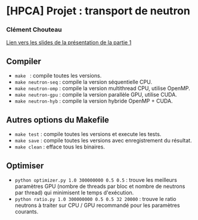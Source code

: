 # [HPCA] Projet : transport de neutron
### Clément Chouteau

[Lien vers les slides de la présentation de la partie 1](https://www.overleaf.com/read/ctsmpdsfxnjx)

## Compiler

- `make ` : compile toutes les versions.
- `make neutron-seq` : compile la version séquentielle CPU.
- `make neutron-omp` : compile la version multithread CPU, utilise OpenMP.
- `make neutron-gpu` : compile la version parallèle GPU, utilise CUDA.
- `make neutron-hyb` : compile la version hybride OpenMP + CUDA.

## Autres options du Makefile

- `make test` : compile toutes les versions et execute les tests.
- `make save` : compile toutes les versions avec enregistrement du résultat.
- `make clean` : efface tous les binaires.

## Optimiser

- `python optimizer.py 1.0 300000000 0.5 0.5` : trouve les meilleurs paramètres GPU (nombre de threads par bloc et nombre de neutrons par thread) qui minimisent le temps d'exécution.
- `python ratio.py 1.0 300000000 0.5 0.5 32 20000` : trouve le ratio neutrons à traiter sur CPU / GPU recommandé pour les paramètres courants.
